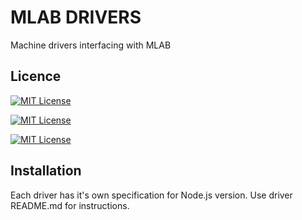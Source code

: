 
# MLAB DRIVERS

Machine drivers interfacing with MLAB


## Licence

[![MIT License](https://img.shields.io/badge/License-MIT-green.svg)](https://choosealicense.com/licenses/mit/) 

[![MIT License](https://img.shields.io/badge/logo-node.js-blue?logo=nodejs)](https://choosealicense.com/licenses/mit/)

[![MIT License](https://img.shields.io/badge/logo-javascript-blue?logo=javascript)](https://choosealicense.com/licenses/mit/)



## Installation

Each driver has it's own specification for Node.js version. Use driver README.md for instructions.
```
    
